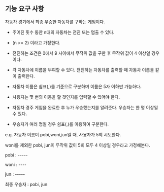## 기능 요구 사항

자동차 경기에서 최종 우승한 자동차를 구하는 게임이다.

- 주어진 횟수 동안 n대의 자동차는 전진 또는 멈출 수 있다.
- (n >= 2) 이라고 가정한다.
- 전진하는 조건은 0에서 9 사이에서 무작위 값을 구한 후 무작위 값이 4 이상일 경우이다.
- 각 자동차에 이름을 부여할 수 있다. 전진하는 자동차를 출력할 때 자동차 이름을 같이 출력한다.
- 자동차 이름은 쉼표(,)를 기준으로 구분하며 이름은 5자 이하만 가능하다.


- 사용자는 몇 번의 이동을 할 것인지를 입력할 수 있어야 한다.
- 자동차 경주 게임을 완료한 후 누가 우승했는지를 알려준다. 우승자는 한 명 이상일 수 있다.
- 우승자가 여러 명일 경우 쉼표(,)를 이용하여 구분한다.

e.g. 자동차 이름이 pobi,woni,jun일 때, 사용자가 5회 시도한다.

woni를 제외한 pobi, jun이 무작위 값이 5회 모두 4 이상일 경우라고 가정해본다.

pobi : -----

woni : ----

jun : -----

최종 우승자 : pobi, jun


